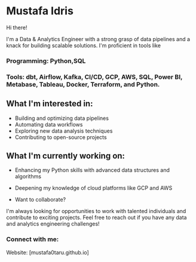 # Mustafa Idris

Hi there!

I'm a Data & Analytics Engineer with a strong grasp of data pipelines and a knack for building scalable solutions. I'm proficient in tools like 

### Programming: Python,SQL
### Tools: dbt, Airflow, Kafka, CI/CD, GCP, AWS, SQL, Power BI, Metabase, Tableau, Docker, Terraform, and Python.

## What I'm interested in:

- Building and optimizing data pipelines
- Automating data workflows
- Exploring new data analysis techniques
- Contributing to open-source projects

## What I'm currently working on:

- Enhancing my Python skills with advanced data structures and algorithms
- Deepening my knowledge of cloud platforms like GCP and AWS
  
- Want to collaborate?

I'm always looking for opportunities to work with talented individuals and contribute to exciting projects. Feel free to reach out if you have any data and analytics engineering challenges!

### Connect with me:

Website: [mustafa0taru.github.io]
